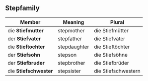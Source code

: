## Stepfamily

| Member                 | Meaning      | Plural              |
| ---------------------- | ------------ | ------------------- |
| die **Stiefmutter**    | stepmother   | die Stiefmütter     |
| der **Stiefvater**     | stepfather   | die Stiefväter      |
| die **Stieftochter**   | stepdaughter | die Stieftöchter    |
| der **Stiefsohn**      | stepson      | die Stiefsöhne      |
| der **Stiefbruder**    | stepbrother  | die Stiefbrüder     |
| die **Stiefschwester** | stepsister   | die Stiefschwestern |https://www.germanveryeasy.com/family-in-german
